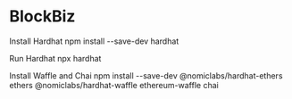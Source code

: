 # BlockBiz

Install Hardhat
npm install --save-dev hardhat

Run Hardhat
npx hardhat

Install Waffle and Chai
npm install --save-dev @nomiclabs/hardhat-ethers ethers @nomiclabs/hardhat-waffle ethereum-waffle chai
